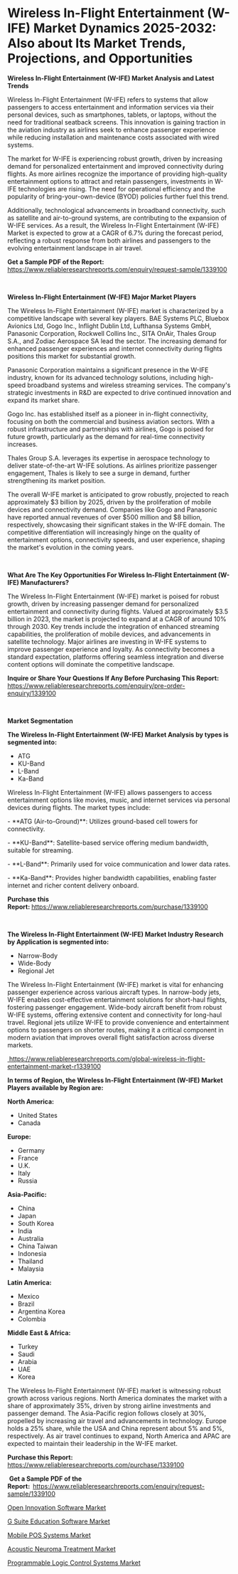 <p><h1>Wireless In-Flight Entertainment (W-IFE) Market Dynamics 2025-2032: Also about Its Market Trends, Projections, and Opportunities</h1></p><p><strong>Wireless In-Flight Entertainment (W-IFE) Market Analysis and Latest Trends</strong></p>
<p><p>Wireless In-Flight Entertainment (W-IFE) refers to systems that allow passengers to access entertainment and information services via their personal devices, such as smartphones, tablets, or laptops, without the need for traditional seatback screens. This innovation is gaining traction in the aviation industry as airlines seek to enhance passenger experience while reducing installation and maintenance costs associated with wired systems.</p><p>The market for W-IFE is experiencing robust growth, driven by increasing demand for personalized entertainment and improved connectivity during flights. As more airlines recognize the importance of providing high-quality entertainment options to attract and retain passengers, investments in W-IFE technologies are rising. The need for operational efficiency and the popularity of bring-your-own-device (BYOD) policies further fuel this trend.</p><p>Additionally, technological advancements in broadband connectivity, such as satellite and air-to-ground systems, are contributing to the expansion of W-IFE services. As a result, the Wireless In-Flight Entertainment (W-IFE) Market is expected to grow at a CAGR of 6.7% during the forecast period, reflecting a robust response from both airlines and passengers to the evolving entertainment landscape in air travel.</p></p>
<p><strong>Get a Sample PDF of the Report:&nbsp;</strong> <a href="https://www.reliableresearchreports.com/enquiry/request-sample/1339100?utm_campaign=9&utm_medium=2&utm_source=Github&utm_content=ia&utm_term=11032025&utm_id=wireless-in-flight-entertainment-w-ife">https://www.reliableresearchreports.com/enquiry/request-sample/1339100</a></p>
<p>&nbsp;</p>
<p><strong>Wireless In-Flight Entertainment (W-IFE) Major Market Players</strong></p>
<p><p>The Wireless In-Flight Entertainment (W-IFE) market is characterized by a competitive landscape with several key players. BAE Systems PLC, Bluebox Avionics Ltd, Gogo Inc., Inflight Dublin Ltd, Lufthansa Systems GmbH, Panasonic Corporation, Rockwell Collins Inc., SITA OnAir, Thales Group S.A., and Zodiac Aerospace SA lead the sector. The increasing demand for enhanced passenger experiences and internet connectivity during flights positions this market for substantial growth.</p><p>Panasonic Corporation maintains a significant presence in the W-IFE industry, known for its advanced technology solutions, including high-speed broadband systems and wireless streaming services. The company's strategic investments in R&D are expected to drive continued innovation and expand its market share.</p><p>Gogo Inc. has established itself as a pioneer in in-flight connectivity, focusing on both the commercial and business aviation sectors. With a robust infrastructure and partnerships with airlines, Gogo is poised for future growth, particularly as the demand for real-time connectivity increases.</p><p>Thales Group S.A. leverages its expertise in aerospace technology to deliver state-of-the-art W-IFE solutions. As airlines prioritize passenger engagement, Thales is likely to see a surge in demand, further strengthening its market position.</p><p>The overall W-IFE market is anticipated to grow robustly, projected to reach approximately $3 billion by 2025, driven by the proliferation of mobile devices and connectivity demand. Companies like Gogo and Panasonic have reported annual revenues of over $500 million and $8 billion, respectively, showcasing their significant stakes in the W-IFE domain. The competitive differentiation will increasingly hinge on the quality of entertainment options, connectivity speeds, and user experience, shaping the market's evolution in the coming years.</p></p>
<p>&nbsp;</p>
<p><strong>What Are The Key Opportunities For Wireless In-Flight Entertainment (W-IFE) Manufacturers?</strong></p>
<p><p>The Wireless In-Flight Entertainment (W-IFE) market is poised for robust growth, driven by increasing passenger demand for personalized entertainment and connectivity during flights. Valued at approximately $3.5 billion in 2023, the market is projected to expand at a CAGR of around 10% through 2030. Key trends include the integration of enhanced streaming capabilities, the proliferation of mobile devices, and advancements in satellite technology. Major airlines are investing in W-IFE systems to improve passenger experience and loyalty. As connectivity becomes a standard expectation, platforms offering seamless integration and diverse content options will dominate the competitive landscape.</p></p>
<p><strong>Inquire or Share Your Questions If Any Before Purchasing This Report:</strong> <a href="https://www.reliableresearchreports.com/enquiry/pre-order-enquiry/1339100?utm_campaign=9&utm_medium=2&utm_source=Github&utm_content=ia&utm_term=11032025&utm_id=wireless-in-flight-entertainment-w-ife">https://www.reliableresearchreports.com/enquiry/pre-order-enquiry/1339100</a></p>
<p>&nbsp;</p>
<p><strong>Market Segmentation</strong></p>
<p><strong>The Wireless In-Flight Entertainment (W-IFE) Market Analysis by types is segmented into:</strong></p>
<p><ul><li>ATG</li><li>KU-Band</li><li>L-Band</li><li>Ka-Band</li></ul></p>
<p><p>Wireless In-Flight Entertainment (W-IFE) allows passengers to access entertainment options like movies, music, and internet services via personal devices during flights. The market types include:</p><p>- **ATG (Air-to-Ground)**: Utilizes ground-based cell towers for connectivity.</p><p>- **KU-Band**: Satellite-based service offering medium bandwidth, suitable for streaming.</p><p>- **L-Band**: Primarily used for voice communication and lower data rates.</p><p>- **Ka-Band**: Provides higher bandwidth capabilities, enabling faster internet and richer content delivery onboard.</p></p>
<p><strong>Purchase this Report:&nbsp;</strong><a href="https://www.reliableresearchreports.com/purchase/1339100?utm_campaign=9&utm_medium=2&utm_source=Github&utm_content=ia&utm_term=11032025&utm_id=wireless-in-flight-entertainment-w-ife">https://www.reliableresearchreports.com/purchase/1339100</a></p>
<p>&nbsp;</p>
<p><strong>The Wireless In-Flight Entertainment (W-IFE) Market Industry Research by Application is segmented into:</strong></p>
<p><ul><li>Narrow-Body</li><li>Wide-Body</li><li>Regional Jet</li></ul></p>
<p><p>The Wireless In-Flight Entertainment (W-IFE) market is vital for enhancing passenger experience across various aircraft types. In narrow-body jets, W-IFE enables cost-effective entertainment solutions for short-haul flights, fostering passenger engagement. Wide-body aircraft benefit from robust W-IFE systems, offering extensive content and connectivity for long-haul travel. Regional jets utilize W-IFE to provide convenience and entertainment options to passengers on shorter routes, making it a critical component in modern aviation that improves overall flight satisfaction across diverse markets.</p></p>
<p><a href="https://www.reliableresearchreports.com/global-wireless-in-flight-entertainment-market-r1339100?utm_campaign=9&utm_medium=2&utm_source=Github&utm_content=ia&utm_term=11032025&utm_id=wireless-in-flight-entertainment-w-ife">&nbsp;https://www.reliableresearchreports.com/global-wireless-in-flight-entertainment-market-r1339100</a></p>
<p><strong>In terms of Region, the Wireless In-Flight Entertainment (W-IFE) Market Players available by Region are:</strong></p>
<p>
    <p> <strong> North America: </strong>
        <ul>
            <li>United States</li>
            <li>Canada</li>
        </ul>
        </p> 
    <p> <strong> Europe: </strong>
        <ul>
            <li>Germany</li>
            <li>France</li>
            <li>U.K.</li>
            <li>Italy</li>
            <li>Russia</li>
        </ul>
        </p> 
    <p> <strong> Asia-Pacific: </strong>
        <ul>
            <li>China</li>
            <li>Japan</li>
            <li>South Korea</li>
            <li>India</li>
            <li>Australia</li>
            <li>China Taiwan</li>
            <li>Indonesia</li>
            <li>Thailand</li>
            <li>Malaysia</li>
        </ul>
        </p> 
    <p> <strong> Latin America: </strong>
        <ul>
            <li>Mexico</li>
            <li>Brazil</li>
            <li>Argentina Korea</li>
            <li>Colombia</li>
        </ul>
        </p> 
    <p> <strong> Middle East & Africa: </strong>
        <ul>
            <li>Turkey</li>
            <li>Saudi</li>
            <li>Arabia</li>
            <li>UAE</li>
            <li>Korea</li>
        </ul>
    </p>
    </p>
<p><p>The Wireless In-Flight Entertainment (W-IFE) market is witnessing robust growth across various regions. North America dominates the market with a share of approximately 35%, driven by strong airline investments and passenger demand. The Asia-Pacific region follows closely at 30%, propelled by increasing air travel and advancements in technology. Europe holds a 25% share, while the USA and China represent about 5% and 5%, respectively. As air travel continues to expand, North America and APAC are expected to maintain their leadership in the W-IFE market.</p></p>
<p><strong>Purchase this Report: </strong><a href="https://www.reliableresearchreports.com/purchase/1339100?utm_campaign=9&utm_medium=2&utm_source=Github&utm_content=ia&utm_term=11032025&utm_id=wireless-in-flight-entertainment-w-ife">https://www.reliableresearchreports.com/purchase/1339100</a></p>
<p>&nbsp;<strong>Get a Sample PDF of the Report:&nbsp;&nbsp;</strong><a href="https://www.reliableresearchreports.com/enquiry/request-sample/1339100?utm_campaign=9&utm_medium=2&utm_source=Github&utm_content=ia&utm_term=11032025&utm_id=wireless-in-flight-entertainment-w-ife">https://www.reliableresearchreports.com/enquiry/request-sample/1339100</a></p>
<p><strong></strong></p>
<p><p><a href="https://github.com/nontoengolo/Market-Research-Report-List-1/blob/main/open-innovation-software-market.md?utm_campaign=9&utm_medium=2&utm_source=Github&utm_content=ia&utm_term=11032025&utm_id=wireless-in-flight-entertainment-w-ife">Open Innovation Software Market</a></p><p><a href="https://github.com/mateyappiazo/Market-Research-Report-List-1/blob/main/g-suite-education-software-market.md?utm_campaign=9&utm_medium=2&utm_source=Github&utm_content=ia&utm_term=11032025&utm_id=wireless-in-flight-entertainment-w-ife">G Suite Education Software Market</a></p><p><a href="https://github.com/shefikagbons/Market-Research-Report-List-1/blob/main/mobile-pos-systems-market.md?utm_campaign=9&utm_medium=2&utm_source=Github&utm_content=ia&utm_term=11032025&utm_id=wireless-in-flight-entertainment-w-ife">Mobile POS Systems Market</a></p><p><a href="https://github.com/gunbybeahmg1/Market-Research-Report-List-1/blob/main/acoustic-neuroma-treatment-market.md?utm_campaign=9&utm_medium=2&utm_source=Github&utm_content=ia&utm_term=11032025&utm_id=wireless-in-flight-entertainment-w-ife">Acoustic Neuroma Treatment Market</a></p><p><a href="https://github.com/signallaikun/Market-Research-Report-List-1/blob/main/programmable-logic-control-systems-market.md?utm_campaign=9&utm_medium=2&utm_source=Github&utm_content=ia&utm_term=11032025&utm_id=wireless-in-flight-entertainment-w-ife">Programmable Logic Control Systems Market</a></p></p>